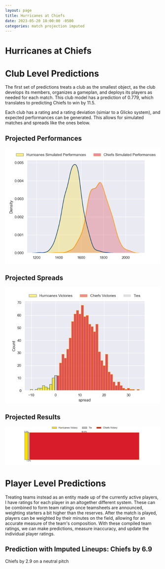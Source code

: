 ```yaml
---  
layout: page  
title: Hurricanes at Chiefs  
date: 2023-05-20 18:00:00 -0500  
categories: match projection imputed  
---
```

# Hurricanes at Chiefs

# Club Level Predictions


The first set of predictions treats a club as the smallest object, as the club develops its members, organizes a gameplan, and deploys its players as needed for each match. This club model has a prediction of 0.779, which translates to predicting Chiefs to win by 11.5.

Each club has a rating and a rating deviation (simiar to a Glicko system), and expected performances can be generated. This allows for simulated matches and spreads like the ones below.
## Projected Performances


![Projected Performances](plots/performances_2023-05-20-Chiefs-Hurricanes.png)
## Projected Spreads


![Projected Spreads](plots/spreads_2023-05-20-Chiefs-Hurricanes.png)
## Projected Results


![Projected Results](plots/resultbar_2023-05-20-Chiefs-Hurricanes.png)
# Player Level Predictions


Treating teams instead as an entity made up of the currently active players, I have ratings for each player in an altogether different system. These can be combined to form team ratings once teamsheets are announced, weighting starters a bit higher than the reserves. After the match is played, players can be weighted by their minutes on the field, allowing for an accurate measure of the team's composition. With these compiled team ratings, we can make predictions, measure inaccuracy, and update the individual player ratings.
## Prediction with Imputed Lineups: Chiefs by 6.9


Chiefs by 2.9 on a neutral pitch

